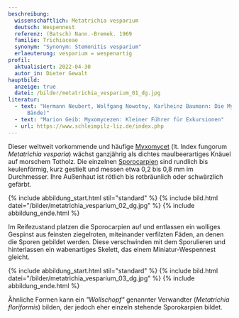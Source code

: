 ```yaml
---
beschreibung:
  wissenschaftlich: Metatrichia vesparium
  deutsch: Wespennest
  referenz: (Batsch) Nann.-Bremek. 1969
  familie: Trichiaceae
  synonym: "Synonym: Stemonitis vesparium"
  erlaeuterung: vesparium = wespenartig
profil:
  aktualisiert: 2022-04-30
  autor_in: Dieter Gewalt
hauptbild:
  anzeige: true
  datei: /bilder/metatrichia_vesparium_01_dg.jpg
literatur:
  - text: "Hermann Neubert, Wolfgang Nowotny, Karlheinz Baumann: Die Myxomyceten (3
      Bände)"
  - text: "Marion Geib: Myxomycezen: Kleiner Führer für Exkursionen"
  - url: https://www.schleimpilz-liz.de/index.php
---
```

Dieser weltweit vorkommende und häufige [Myxomycet](Myxomyceten "Glossar") (lt. Index fungorum *Metatrichia vesparia*) wächst ganzjährig als dichtes maulbeerartiges Knäuel auf  morschem Totholz. Die einzelnen [Sporocarpien](Sporocarpien "Glossar") sind rundlich bis keulenförmig, kurz gestielt und messen etwa 0,2 bis 0,8 mm im Durchmesser. Ihre Außenhaut ist rötlich bis rotbräunlich oder schwärzlich gefärbt.

{% include abbildung_start.html stil="standard" %}
{% include bild.html datei="/bilder/metatrichia_vesparium_02_dg.jpg" %}
{% include abbildung_ende.html %}

Im Reifezustand platzen die Sporocarpien auf und entlassen ein wolliges Gespinst aus feinsten ziegelroten, miteinander verfilzten Fäden, an denen die Sporen gebildet werden. Diese verschwinden mit dem Sporulieren und hinterlassen ein wabenartiges Skelett, das einem Miniatur-Wespennest gleicht.

{% include abbildung_start.html stil="standard" %}
{% include bild.html datei="/bilder/metatrichia_vesparium_03_dg.jpg" %}
{% include abbildung_ende.html %}

Ähnliche Formen kann  ein *"Wollschopf"* genannter Verwandter (*Metatrichia floriformis*) bilden, der jedoch eher einzeln stehende Sporokarpien bildet.